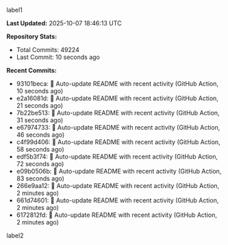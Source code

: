 
label1 
<!-- ACTIVITY_START -->
**Last Updated:** 2025-10-07 18:46:13 UTC

**Repository Stats:**
- Total Commits: 49224
- Last Commit: 10 seconds ago

**Recent Commits:**
- 93101beca: 🤖 Auto-update README with recent activity (GitHub Action, 10 seconds ago)
- e2a16081d: 🤖 Auto-update README with recent activity (GitHub Action, 21 seconds ago)
- 7b22be513: 🤖 Auto-update README with recent activity (GitHub Action, 31 seconds ago)
- e67974733: 🤖 Auto-update README with recent activity (GitHub Action, 46 seconds ago)
- c4f99d406: 🤖 Auto-update README with recent activity (GitHub Action, 58 seconds ago)
- edf5b3f74: 🤖 Auto-update README with recent activity (GitHub Action, 72 seconds ago)
- e09b0506b: 🤖 Auto-update README with recent activity (GitHub Action, 83 seconds ago)
- 266e9aa12: 🤖 Auto-update README with recent activity (GitHub Action, 2 minutes ago)
- 661d74601: 🤖 Auto-update README with recent activity (GitHub Action, 2 minutes ago)
- 6172812fd: 🤖 Auto-update README with recent activity (GitHub Action, 2 minutes ago)
<!-- ACTIVITY_END -->

label2
